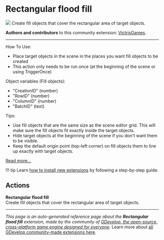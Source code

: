 # Rectangular flood fill

<img src="https://resources.gdevelop-app.com/assets/Icons/Glyphster Pack/Master/SVG/Graphic Design/Graphic Design_grid.svg" class="extension-icon"></img>
Create fill objects that cover the rectangular area of target objects.

**Authors and contributors** to this community extension: [VictrisGames](https://gd.games/VictrisGames).

---

How To Use:

- Place target objects in the scene in the places you want fill objects to be created
- This action only needs to be run once (at the beginning of the scene or using TriggerOnce)

Object variables (Fill objects): 

- "CreationID" (number)
- "RowID" (number)
- "ColumnID" (number)
- "BatchID" (text)

Tips:

- Use fill objects that are the same size as the scene editor grid.  This will make sure the fill objects fit exactly inside the target objects.
- Hide target objects at the beginning of the scene if you don't want them to be visible.
- Keep the default origin point (top-left corner) on fill objects them to line up exactly with target objects.

[Read more...](https://victrisgames.itch.io/rectangular-flood-fill)

!!! tip
    Learn [how to install new extensions](/gdevelop5/extensions/search) by following a step-by-step guide.

## Actions

**Rectangular flood fill**  
Create fill objects that cover the rectangular area of target objects.



---

*This page is an auto-generated reference page about the **Rectangular flood fill** extension, made by the community of [GDevelop, the open-source, cross-platform game engine designed for everyone](https://gdevelop.io/).* Learn more about [all GDevelop community-made extensions here](/gdevelop5/extensions).